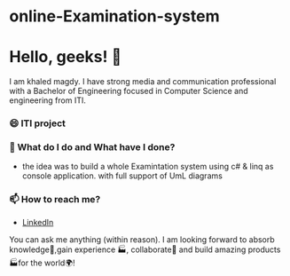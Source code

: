 # online-Examination-system
# Hello, geeks! 👋

I am khaled magdy. I have strong media and communication professional with a Bachelor of Engineering focused in Computer Science and engineering from ITI.

### 😄 ITI project

### 🌱 What do I do and What have I done? 

- the idea was to build a whole Examintation system using c# & linq as console application.
with full support of UmL diagrams


### 📫 How to reach me?

- [LinkedIn](https://www.linkedin.com/in/khaled-magdy-81b8a318b/) 


You can ask me anything (within reason). I am looking forward to absorb knowledge🧠,gain experience 🏭, collaborate🤝 and build amazing products 🏭for the world🌍!



